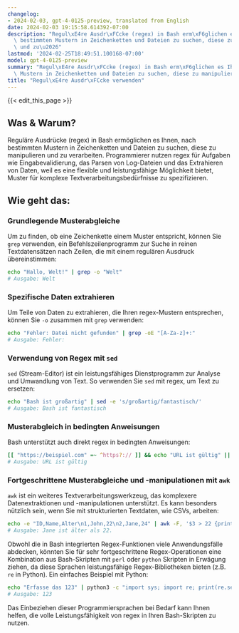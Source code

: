 ```yaml
---
changelog:
- 2024-02-03, gpt-4-0125-preview, translated from English
date: 2024-02-03 19:15:58.614392-07:00
description: "Regul\xE4re Ausdr\xFCcke (regex) in Bash erm\xF6glichen es Ihnen, nach\
  \ bestimmten Mustern in Zeichenketten und Dateien zu suchen, diese zu manipulieren\
  \ und zu\u2026"
lastmod: '2024-02-25T18:49:51.100168-07:00'
model: gpt-4-0125-preview
summary: "Regul\xE4re Ausdr\xFCcke (regex) in Bash erm\xF6glichen es Ihnen, nach bestimmten\
  \ Mustern in Zeichenketten und Dateien zu suchen, diese zu manipulieren und zu\u2026"
title: "Regul\xE4re Ausdr\xFCcke verwenden"
---
```


{{< edit_this_page >}}

## Was & Warum?

Reguläre Ausdrücke (regex) in Bash ermöglichen es Ihnen, nach bestimmten Mustern in Zeichenketten und Dateien zu suchen, diese zu manipulieren und zu verarbeiten. Programmierer nutzen regex für Aufgaben wie Eingabevalidierung, das Parsen von Log-Dateien und das Extrahieren von Daten, weil es eine flexible und leistungsfähige Möglichkeit bietet, Muster für komplexe Textverarbeitungsbedürfnisse zu spezifizieren.

## Wie geht das:

### Grundlegende Musterabgleiche
Um zu finden, ob eine Zeichenkette einem Muster entspricht, können Sie `grep` verwenden, ein Befehlszeilenprogramm zur Suche in reinen Textdatensätzen nach Zeilen, die mit einem regulären Ausdruck übereinstimmen:

```bash
echo "Hallo, Welt!" | grep -o "Welt"
# Ausgabe: Welt
```

### Spezifische Daten extrahieren
Um Teile von Daten zu extrahieren, die Ihren regex-Mustern entsprechen, können Sie `-o` zusammen mit `grep` verwenden:

```bash
echo "Fehler: Datei nicht gefunden" | grep -oE "[A-Za-z]+:"
# Ausgabe: Fehler:
```

### Verwendung von Regex mit `sed`
`sed` (Stream-Editor) ist ein leistungsfähiges Dienstprogramm zur Analyse und Umwandlung von Text. So verwenden Sie `sed` mit regex, um Text zu ersetzen:

```bash
echo "Bash ist großartig" | sed -e 's/großartig/fantastisch/'
# Ausgabe: Bash ist fantastisch
```

### Musterabgleich in bedingten Anweisungen
Bash unterstützt auch direkt regex in bedingten Anweisungen:

```bash
[[ "https://beispiel.com" =~ ^https?:// ]] && echo "URL ist gültig" || echo "URL ist ungültig"
# Ausgabe: URL ist gültig
```

### Fortgeschrittene Musterabgleiche und -manipulationen mit `awk`
`awk` ist ein weiteres Textverarbeitungswerkzeug, das komplexere Datenextraktionen und -manipulationen unterstützt. Es kann besonders nützlich sein, wenn Sie mit strukturierten Textdaten, wie CSVs, arbeiten:

```bash
echo -e "ID,Name,Alter\n1,John,22\n2,Jane,24" | awk -F, '$3 > 22 {print $2 " ist älter als 22."}'
# Ausgabe: Jane ist älter als 22.
```

Obwohl die in Bash integrierten Regex-Funktionen viele Anwendungsfälle abdecken, könnten Sie für sehr fortgeschrittene Regex-Operationen eine Kombination aus Bash-Skripten mit `perl` oder `python` Skripten in Erwägung ziehen, da diese Sprachen leistungsfähige Regex-Bibliotheken bieten (z.B. `re` in Python). Ein einfaches Beispiel mit Python:

```bash
echo "Erfasse das 123" | python3 -c "import sys; import re; print(re.search('(\d+)', sys.stdin.read()).group(0))"
# Ausgabe: 123
```

Das Einbeziehen dieser Programmiersprachen bei Bedarf kann Ihnen helfen, die volle Leistungsfähigkeit von regex in Ihren Bash-Skripten zu nutzen.
